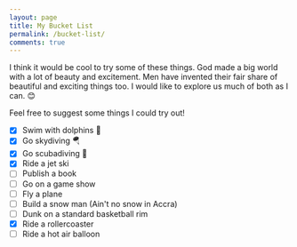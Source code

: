 ```yaml
---
layout: page
title: My Bucket List
permalink: /bucket-list/
comments: true
---
```

I think it would be cool to try some of these things. God made a big world with a lot of beauty and excitement. Men have invented their fair share of beautiful and exciting things too. I would like to explore us much of both as I can. 😊  

Feel free to suggest some things I could try out!

- [x] Swim with dolphins 🐬
- [x] Go skydiving 🪂
- [x] Go scubadiving 🤿
- [x] Ride a jet ski
- [ ] Publish a book
- [ ] Go on a game show
- [ ] Fly a plane
- [ ] Build a snow man (Ain't no snow in Accra)
- [ ] Dunk on a standard basketball rim
- [x] Ride a rollercoaster
- [ ] Ride a hot air balloon
